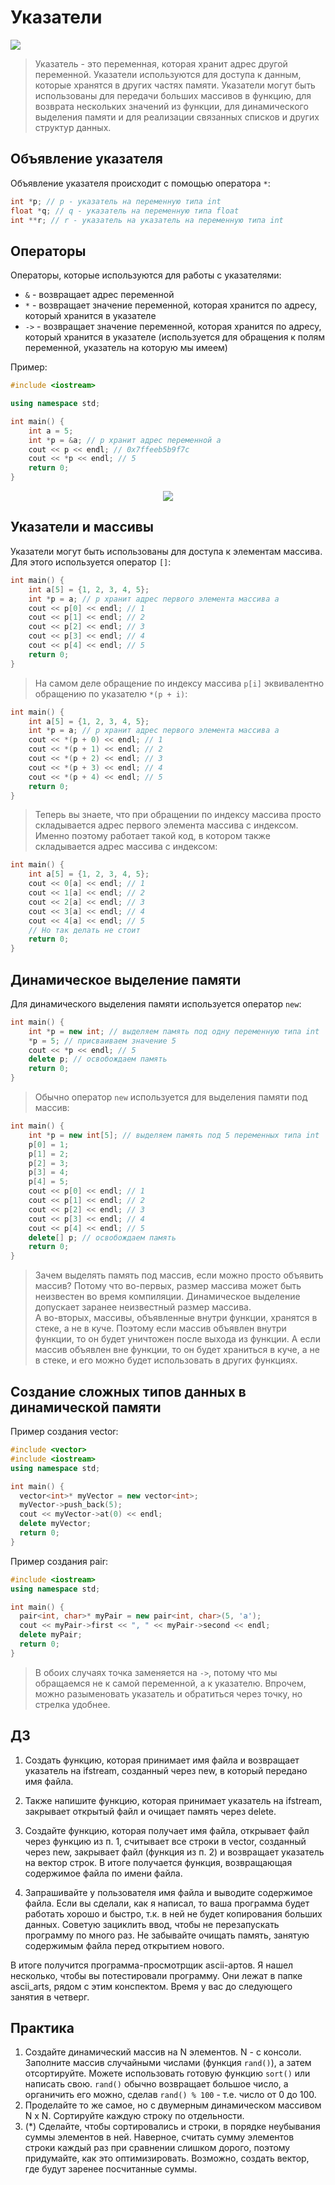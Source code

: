 # Указатели

<img src="index.jpg">

> Указатель - это переменная, которая хранит адрес другой переменной. Указатели используются для доступа к данным, которые хранятся в других частях памяти. Указатели могут быть использованы для передачи больших массивов в функцию, для возврата нескольких значений из функции, для динамического выделения памяти и для реализации связанных списков и других структур данных.

## Объявление указателя
Объявление указателя происходит с помощью оператора `*`:
```c++
int *p; // p - указатель на переменную типа int
float *q; // q - указатель на переменную типа float
int **r; // r - указатель на указатель на переменную типа int
```

## Операторы
Операторы, которые используются для работы с указателями:
* `&` - возвращает адрес переменной
* `*` - возвращает значение переменной, которая хранится по адресу, который хранится в указателе
* `->` - возвращает значение переменной, которая хранится по адресу, который хранится в указателе (используется для обращения к полям переменной, указатель на которую мы имеем)

Пример:
```c++
#include <iostream>

using namespace std;

int main() {
    int a = 5;
    int *p = &a; // p хранит адрес переменной a
    cout << p << endl; // 0x7ffeeb5b9f7c
    cout << *p << endl; // 5
    return 0;
}
```

<p align="center"><img src="How-Pointer-Works-In-C.png"/></p>

## Указатели и массивы
Указатели могут быть использованы для доступа к элементам массива. Для этого используется оператор `[]`:
```c++
int main() {
    int a[5] = {1, 2, 3, 4, 5};
    int *p = a; // p хранит адрес первого элемента массива a
    cout << p[0] << endl; // 1
    cout << p[1] << endl; // 2
    cout << p[2] << endl; // 3
    cout << p[3] << endl; // 4
    cout << p[4] << endl; // 5
    return 0;
}
```

> На самом деле обращение по индексу массива `p[i]` эквивалентно обращению по указателю `*(p + i)`:
```c++
int main() {
    int a[5] = {1, 2, 3, 4, 5};
    int *p = a; // p хранит адрес первого элемента массива a
    cout << *(p + 0) << endl; // 1
    cout << *(p + 1) << endl; // 2
    cout << *(p + 2) << endl; // 3
    cout << *(p + 3) << endl; // 4
    cout << *(p + 4) << endl; // 5
    return 0;
}
```
> Теперь вы знаете, что при обращении по индексу массива просто складывается адрес первого элемента массива с индексом. Именно поэтому работает такой код, в котором также складывается адрес массива с индексом:
```c++
int main() {
    int a[5] = {1, 2, 3, 4, 5};
    cout << 0[a] << endl; // 1
    cout << 1[a] << endl; // 2
    cout << 2[a] << endl; // 3
    cout << 3[a] << endl; // 4
    cout << 4[a] << endl; // 5
    // Но так делать не стоит
    return 0;
}
```

## Динамическое выделение памяти
Для динамического выделения памяти используется оператор `new`:
```c++
int main() {
    int *p = new int; // выделяем память под одну переменную типа int
    *p = 5; // присваиваем значение 5
    cout << *p << endl; // 5
    delete p; // освобождаем память
    return 0;
}
```
> Обычно оператор `new` используется для выделения памяти под массив:
```c++
int main() {
    int *p = new int[5]; // выделяем память под 5 переменных типа int
    p[0] = 1;
    p[1] = 2;
    p[2] = 3;
    p[3] = 4;
    p[4] = 5;
    cout << p[0] << endl; // 1
    cout << p[1] << endl; // 2
    cout << p[2] << endl; // 3
    cout << p[3] << endl; // 4
    cout << p[4] << endl; // 5
    delete[] p; // освобождаем память
    return 0;
}
```

> Зачем выделять память под массив, если можно просто объявить массив? Потому что во-первых, размер массива может быть неизвестен во время компиляции. Динамическое выделение допускает заранее неизвестный размер массива. <br>А во-вторых, массивы, объявленные внутри функции, хранятся в стеке, а не в куче. Поэтому если массив объявлен внутри функции, то он будет уничтожен после выхода из функции. А если массив объявлен вне функции, то он будет храниться в куче, а не в стеке, и его можно будет использовать в других функциях.

## Создание сложных типов данных в динамической памяти

Пример создания vector:
```c++
#include <vector>
#include <iostream>
using namespace std;

int main() {
  vector<int>* myVector = new vector<int>;
  myVector->push_back(5);
  cout << myVector->at(0) << endl;
  delete myVector;
  return 0;
}
```

Пример создания pair:
```c++
#include <iostream>
using namespace std;

int main() {
  pair<int, char>* myPair = new pair<int, char>(5, 'a');
  cout << myPair->first << ", " << myPair->second << endl;
  delete myPair;
  return 0;
}
```

> В обоих случаях точка заменяется на `->`, потому что мы обращаемся не к самой переменной, а к указателю. Впрочем, можно разыменовать указатель и обратиться через точку, но стрелка удобнее.

## ДЗ
1. Создать функцию, которая принимает имя файла и возвращает указатель на ifstream, созданный через new, в который передано имя файла.

2. Также напишите функцию, которая принимает указатель на ifstream, закрывает открытый файл и очищает память через delete.

3. Создайте функцию, которая получает имя файла, открывает файл через функцию из п. 1, считывает все строки в vector<string>, созданный через new, закрывает файл (функция из п. 2) и возвращает указатель на вектор строк. В итоге получается функция, возвращающая содержимое файла по имени файла.

4. Запрашивайте у пользователя имя файла и выводите содержимое файла. Если вы сделали, как я написал, то ваша программа будет работать хорошо и быстро, т.к. в ней не будет копирования больших данных. Советую зациклить ввод, чтобы не перезапускать программу по много раз. Не забывайте очищать память, занятую содержимым файла перед открытием нового.

В итоге получится программа-просмотрщик ascii-артов. Я нашел несколько, чтобы вы потестировали программу. Они лежат в папке ascii_arts, рядом с этим конспектом. Время у вас до следующего занятия в четверг.

## Практика
1. Создайте динамический массив на N элементов. N - с консоли. Заполните массив случайными числами (функция `rand()`), а затем отсортируйте. Можете использовать готовую функцию `sort()` или написать свою. `rand()` обычно возвращает большое число, а органичить его можно, сделав `rand() % 100` - т.е. число от 0 до 100.
2. Проделайте то же самое, но с двумерным динамическом массивом N x N. Сортируйте каждую строку по отдельности.
3. (*) Сделайте, чтобы сортировались и строки, в порядке неубывания суммы элементов в ней. Наверное, считать сумму элементов строки каждый раз при сравнении слишком дорого, поэтому придумайте, как это оптимизировать. Возможно, создать вектор, где будут заренее посчитанные суммы.
